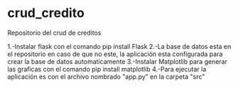# crud_credito
Repositorio del crud de creditos

1.-Instalar flask con el comando
  pip install Flask
2.-La base de datos esta en el repositorio en caso de que no este, la aplicación esta configurada para crear la base de datos automaticamente
3.-Instalar Matplotlib para generar las graficas con el comando
  pip install matplotlib
4.-Para ejecutar la aplicación es con el archivo nombrado "app.py" en la carpeta "src"
